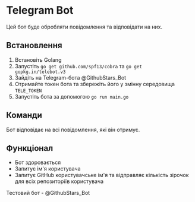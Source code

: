 # Telegram Bot

Цей бот буде обробляти повідомлення та відповідати на них.

## Встановлення

1. Встановіть Golang
2. Запустіть `go get github.com/spf13/cobra` та `go get gopkg.in/telebot.v3`
3. Зайдіть на Telegram-бота @GithubStars_Bot
4. Отримайте токен бота та збережіть його у змінну середовища `TELE_TOKEN`
5. Запустіть бота за допомогою `go run main.go`

## Команди

Бот відповідає на всі повідомлення, які він отримує.

## Функціонал

- Бот здоровається
- Запитує ім'я користувача
- Запитує GitHub користувачське ім'я та відправляє кількість зірочок для всіх репозиторіїв користувача

Тестовий бот - @GithubStars_Bot